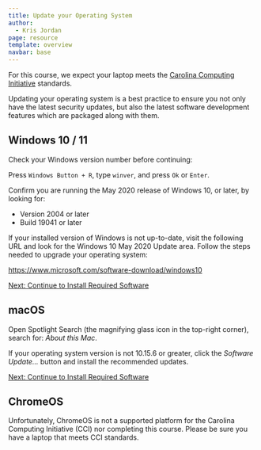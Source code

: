 ```yaml
---
title: Update your Operating System
author:
  - Kris Jordan
page: resource
template: overview
navbar: base
---
```


For this course, we expect your laptop meets the <a href="https://cci.unc.edu/new-students/minimum-laptop-requirement/" target="_blank">Carolina Computing Initiative</a> standards.

Updating your operating system is a best practice to ensure you not only have the latest security updates, but also the latest software development features which are packaged along with them.

## Windows 10 / 11

Check your Windows version number before continuing:

Press `Windows Button + R`, type `winver`, and press `Ok` or `Enter`.

Confirm you are running the May 2020 release of Windows 10, or later, by looking for:

- Version 2004 or later
- Build 19041 or later

If your installed version of Windows is not up-to-date, visit the following URL and look for the Windows 10 May 2020 Update area. Follow the steps needed to upgrade your operating system:

<a href="https://www.microsoft.com/software-download/windows10" target="_blank">https://www.microsoft.com/software-download/windows10</a>

[Next: Continue to Install Required Software](/resources/setup/software.html)

## macOS

Open Spotlight Search (the magnifying glass icon in the top-right corner), search for: _About this Mac_.

If your operating system version is not 10.15.6 or greater, click the _Software Update..._ button and install the recommended updates.

[Next: Continue to Install Required Software](/resources/setup/software.html)

## ChromeOS

Unfortunately, ChromeOS is not a supported platform for the Carolina Computing Initiative (CCI) nor completing this course. Please be sure you have a laptop that meets CCI standards.
